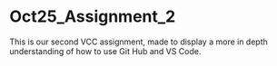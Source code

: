 # Oct25_Assignment_2
This is our second VCC assignment, made to display a more in depth understanding of how to use Git Hub and VS Code. 
